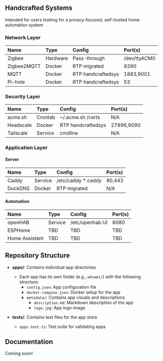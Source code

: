 ## Handcrafted Systems

Intended for users looking for a privacy-focused, self-hosted home automation system

### Network Layer
| Name             | Type     | Config             | Port(s)       |
|:-----------------|:---------|:-------------------|:--------------|
| Zigbee           | Hardware | Pass-through       | /dev/ttyACM0  |
| Zigbee2MQTT      | Docker   | RTP migrated       | 8290          |
| MQTT             | Docker   | RTP handcraftedsys | 1883,9001     |
| Pi-hole          | Docker   | RTP handcraftedsys | 53            |

### Security Layer
| Name             | Type     | Config             | Port(s)       |
|:-----------------|:---------|:-------------------|:--------------|
| acme.sh          | Crontab  | ~/.acme.sh /certs  | N/A           |
| Headscale        | Docker   | RTP handcraftedsys | 27896,9090    |
| Tailscale        | Service  | cmdline            | N/A           |

### Application Layer
#### Server
| Name             | Type     | Config             | Port(s)       |
|:-----------------|:---------|:-------------------|:--------------|
| Caddy            | Service  | /etc/caddy *.caddy | 80,443        |
| DuckDNS          | Docker   | RTP migrated       | N/A           |

#### Automation
| Name             | Type     | Config             | Port(s)       |
|:-----------------|:---------|:-------------------|:--------------|
| openHAB          | Service  | /etc/openhab UI    | 8080          |
| ESPHome          | TBD      | TBD                | TBD           |
| Home Assistant   | TBD      | TBD                | TBD           |

## Repository Structure

- **apps/**: Contains individual app directories

  - Each app has its own folder (e.g., `whoami/`) with the following structure:
    - `config.json`: App configuration file
    - `docker-compose.json`: Docker setup for the app
    - `metadata/`: Contains app visuals and descriptions
      - `description.md`: Markdown description of the app
      - `logo.jpg`: App logo image

- **tests/**: Contains test files for the app store

  - `apps.test.ts`: Test suite for validating apps

## Documentation

Coming soon!
